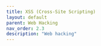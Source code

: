 ```yaml
---
title: XSS (Cross-Site Scripting)
layout: default
parent: Web Hacking
nav_order: 2.3
description: "Web hacking"
---
```


